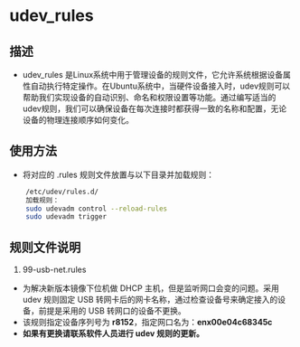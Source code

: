 # udev_rules
## 描述
- udev_rules 是Linux系统中用于管理设备的规则文件，它允许系统根据设备属性自动执行特定操作。在Ubuntu系统中，当硬件设备接入时，udev规则可以帮助我们实现设备的自动识别、命名和权限设置等功能。通过编写适当的udev规则，我们可以确保设备在每次连接时都获得一致的名称和配置，无论设备的物理连接顺序如何变化。
## 使用方法
- 将对应的 .rules 规则文件放置与以下目录并加载规则：
```bash
    /etc/udev/rules.d/
    加载规则：
    sudo udevadm control --reload-rules
    sudo udevadm trigger
```
## 规则文件说明
1. 99-usb-net.rules
- 为解决新版本镜像下位机做 DHCP 主机，但是监听网口会变的问题。采用 udev 规则固定 USB 转网卡后的网卡名称，通过检查设备号来确定接入的设备，前提是采用的 USB 转网口的设备不更换。
- 该规则指定设备序列号为 **r8152**，指定网口名为：**enx00e04c68345c**
- **如果有更换请联系软件人员进行 udev 规则的更新。**

